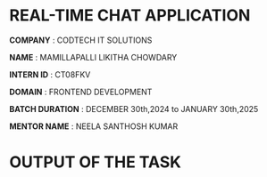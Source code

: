 # REAL-TIME CHAT APPLICATION

**COMPANY** : CODTECH IT SOLUTIONS 

**NAME** : MAMILLAPALLI LIKITHA CHOWDARY

**INTERN ID** : CT08FKV

**DOMAIN** : FRONTEND DEVELOPMENT

**BATCH DURATION** : DECEMBER 30th,2024 to JANUARY 30th,2025

**MENTOR NAME** : NEELA SANTHOSH KUMAR 

# OUTPUT OF THE TASK

